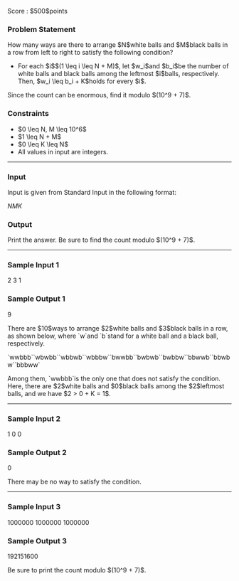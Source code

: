 
<div>

<span>

<span>

<p>
Score : $500$points
</p>

<div>

<section>

### **Problem Statement**

<p>
How many ways are there to arrange $N$white balls and $M$black balls in a row from left to right to satisfy the following condition?
</p>

<ul>

<li>
For each $i$$(1 \leq i \leq N + M)$, let $w_i$and $b_i$be the number of white balls and black balls among the leftmost $i$balls, respectively. Then, $w_i \leq b_i + K$holds for every $i$.
</li>

</ul>

<p>
Since the count can be enormous, find it modulo $(10^9 + 7)$.
</p>

</section>

</div>

<div>

<section>

### **Constraints**

<ul>

<li>
$0 \leq N, M \leq 10^6$
</li>

<li>
$1 \leq N + M$
</li>

<li>
$0 \leq K \leq N$
</li>

<li>
All values in input are integers.
</li>

</ul>

</section>

</div>

---

<div>

<div>

<section>

### **Input**

<p>
Input is given from Standard Input in the following format:
</p>

<div>

$N$$M$$K$
</div>

</section>

</div>

<div>

<section>

### **Output**

<p>
Print the answer. Be sure to find the count modulo $(10^9 + 7)$.
</p>

</section>

</div>

</div>

---

<div>

<section>

### **Sample Input 1**

<div>

2 3 1

</div>

</section>

</div>

<div>

<section>

### **Sample Output 1**

<div>

9

</div>

<p>
There are $10$ways to arrange $2$white balls and $3$black balls in a row, as shown below, where `w`and `b`stand for a white ball and a black ball, respectively.
</p>

<p>
`wwbbb``wbwbb``wbbwb``wbbbw``bwwbb``bwbwb``bwbbw``bbwwb``bbwbw``bbbww`
</p>

<p>
Among them, `wwbbb`is the only one that does not satisfy the condition. Here, there are $2$white balls and $0$black balls among the $2$leftmost balls, and we have $2 > 0 + K = 1$.
</p>

</section>

</div>

---

<div>

<section>

### **Sample Input 2**

<div>

1 0 0

</div>

</section>

</div>

<div>

<section>

### **Sample Output 2**

<div>

0

</div>

<p>
There may be no way to satisfy the condition.
</p>

</section>

</div>

---

<div>

<section>

### **Sample Input 3**

<div>

1000000 1000000 1000000

</div>

</section>

</div>

<div>

<section>

### **Sample Output 3**

<div>

192151600

</div>

<p>
Be sure to print the count modulo $(10^9 + 7)$.
</p>

</section>

</div>

</span>

</span>

</div>
